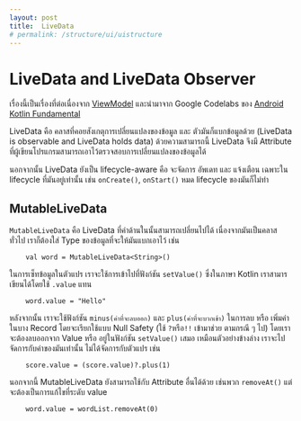 ```yaml
---
layout: post
title:  LiveData 
# permalink: /structure/ui/uistructure
---
```

# LiveData and LiveData Observer
เรื่องนี้เป็นเรื่องที่ต่อเนื่องจาก [ViewModel](ViewModel) และนำมาจาก Google Codelabs ของ [Android Kotlin Fundamental](https://codelabs.developers.google.com/codelabs/kotlin-android-training-live-data)

LiveData คือ คลาสที่คอยสังเกตุการเปลี่ยนแปลงของข้อมูล และ ตัวมันก็แบกข้อมูลด้วย (LiveData is observable and LiveData holds data) ด้วยความสามารถนี้ LiveData จึงมี Attribute ที่ผู้เขียนโปรแกรมสามารถเอาไว้ตรวจสอบการเปลี่ยนแปลงของข้อมูลได้ 

นอกจากนั้น LiveData ยังเป็น lifecycle-aware คือ จะจัดการ อัพเดท และ แจ้งเตือน เฉพาะใน lifecycle ที่มันอยู่เท่านั้น เช่น `onCreate()`, `onStart()` หมด lifecycle ของมันก็ไม่ทำ

## MutableLiveData
`MutableLiveData` คือ LiveData ที่ค่าด้านในนั้นสามารถเปลี่ยนไปได้ เนื่องจากมันเป็นคลาสทั่วไป เราก็ต้องใส่ Type ของข้อมูลที่จะให้มันแบกเอาไว้ เช่น

        val word = MutableLiveData<String>()

ในการเซ็ทข้อมูลในตัวแปร เราจะใช้การเข้าไปที่ฟังก์ชัน `setValue()` ซึ่งในภาษา Kotlin เราสามารเขียนได้โดยใช้ `.value` แทน 

        word.value = "Hello"

หลังจากนั้น เราจะใช้ฟังก์ชัน `minus(ค่าที่จะลบออก)` และ `plus(ค่าที่จะบวกเข้า)` ในการลบ หรือ เพิ่มค่า ในบาง Record โดยจะเรียกใช้แบบ Null Safety (ใช้ `?`หรือ`!!` เข้ามาช่วย ตามกรณี ๆ ไป) โดยเราจะต้องลบออกจาก Value หรือ อยู่ในฟังก์ชัน `setValue()` เสมอ เหมือนตัวอย่างข้างล่าง เราจะไปจัดการกับค่าของมันเท่านั้น ไม่ได้จัดการกับตัวแปร เช่น

        score.value = (score.value)?.plus(1)

นอกจากนี้ MutableLiveData ยังสามารถใช้กับ Attribute อื่นได้ด้วย เช่นพวก `removeAt()` แต่จะต้องเป็นการแก้ไขที่ระดับ value

        word.value = wordList.removeAt(0)

